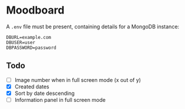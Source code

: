 # Moodboard

A `.env` file must be present, containing details for a MongoDB instance:

```env
DBURL=example.com
DBUSER=user
DBPASSWORD=password
```

## Todo

- [ ] Image number when in full screen mode (x out of y)
- [x] Created dates
- [x] Sort by date descending
- [ ] Information panel in full screen mode